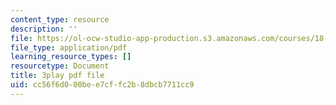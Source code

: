 ```yaml
---
content_type: resource
description: ''
file: https://ol-ocw-studio-app-production.s3.amazonaws.com/courses/18-01sc-single-variable-calculus-fall-2010/cc56f6d000bee7cffc2b8dbcb7711cc9_4sTKcvYMNxk.pdf
file_type: application/pdf
learning_resource_types: []
resourcetype: Document
title: 3play pdf file
uid: cc56f6d0-00be-e7cf-fc2b-8dbcb7711cc9
---
```

